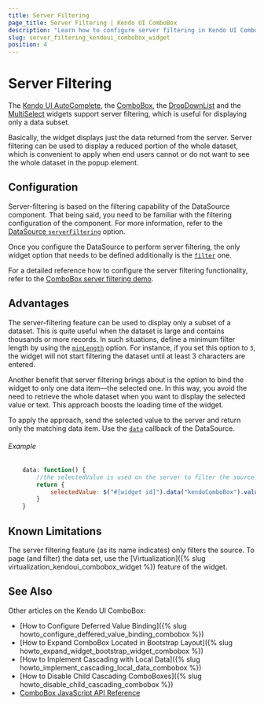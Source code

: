 ```yaml
---
title: Server Filtering
page_title: Server Filtering | Kendo UI ComboBox
description: "Learn how to configure server filtering in Kendo UI ComboBox, DropDownList, AutoComplete and MultiSelect widgets."
slug: server_filtering_kendoui_combobox_widget
position: 4
---
```


# Server Filtering

The [Kendo UI AutoComplete](http://demos.telerik.com/kendo-ui/autocomplete/index), the [ComboBox](http://demos.telerik.com/kendo-ui/combobox/index), the [DropDownList](http://demos.telerik.com/kendo-ui/dropdownlist/index) and the [MultiSelect](http://demos.telerik.com/kendo-ui/multiselect/index) widgets support server filtering, which is useful for displaying only a data subset.

Basically, the widget displays just the data returned from the server. Server filtering can be used to display a reduced portion of the whole dataset, which is convenient to apply when end users cannot or do not want to see the whole dataset in the popup element.

## Configuration

Server-filtering is based on the filtering capability of the DataSource component. That being said, you need to be familiar with the filtering configuration of the component. For more information, refer to the [DataSource `serverFiltering`](/api/javascript/data/datasource#configuration-serverFiltering) option.

Once you configure the DataSource to perform server filtering, the only widget option that needs to be defined additionally is the [`filter`](/api/javascript/ui/combobox#configuration-filter) one.

For a detailed reference how to configure the server filtering functionality, refer to the [ComboBox server filtering demo](http://demos.telerik.com/kendo-ui/combobox/serverfiltering).

## Advantages

The server-filtering feature can be used to display only a subset of a dataset. This is quite useful when the dataset is large and contains thousands or more records. In such situations, define a minimum filter length by using the [`minLength`](/api/javascript/ui/combobox#configuration-minLength) option. For instance, if you set this option to `3`, the widget will not start filtering the dataset until at least 3 characters are entered.

Another benefit that server filtering brings about is the option to bind the widget to only one data item&mdash;the selected one. In this way, you avoid the need to retrieve the whole dataset when you want to display the selected value or text. This approach boosts the loading time of the widget.

To apply the approach, send the selected value to the server and return only the matching data item. Use the  [`data`](/api/javascript/data/datasource#configuration-transport.read.data) callback of the DataSource.

###### Example

```javascript
    data: function() {
        //the selectedValue is used on the server to filter the source and return only the matching data item
        return {
            selectedValue: $("#[widget id]").data("kendoComboBox").value()
        }
    }
```

## Known Limitations

The server filtering feature (as its name indicates) only filters the source. To page (and filter) the data set, use the [Virtualization]({% slug virtualization_kendoui_combobox_widget %}) feature of the widget.

## See Also

Other articles on the Kendo UI ComboBox:

* [How to Configure Deferred Value Binding]({% slug howto_configure_deffered_value_binding_combobox %})
* [How to Expand ComboBox Located in Bootstrap Layout]({% slug howto_expand_widget_bootstrap_widget_combobox %})
* [How to Implement Cascading with Local Data]({% slug howto_implement_cascading_local_data_combobox %})
* [How to Disable Child Cascading ComboBoxes]({% slug howto_disable_child_cascading_combobox %})
* [ComboBox JavaScript API Reference](/api/javascript/ui/combobox)
